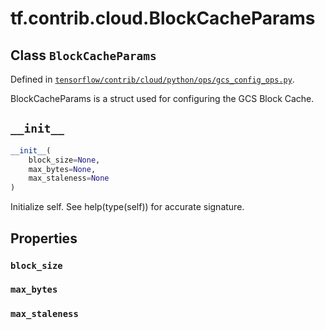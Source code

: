<div itemscope itemtype="http://developers.google.com/ReferenceObject">
<meta itemprop="name" content="tf.contrib.cloud.BlockCacheParams" />
<meta itemprop="path" content="Stable" />
<meta itemprop="property" content="block_size"/>
<meta itemprop="property" content="max_bytes"/>
<meta itemprop="property" content="max_staleness"/>
<meta itemprop="property" content="__init__"/>
</div>

# tf.contrib.cloud.BlockCacheParams

## Class `BlockCacheParams`





Defined in [`tensorflow/contrib/cloud/python/ops/gcs_config_ops.py`](https://www.tensorflow.org/code/tensorflow/contrib/cloud/python/ops/gcs_config_ops.py).

BlockCacheParams is a struct used for configuring the GCS Block Cache.

<h2 id="__init__"><code>__init__</code></h2>

``` python
__init__(
    block_size=None,
    max_bytes=None,
    max_staleness=None
)
```

Initialize self.  See help(type(self)) for accurate signature.



## Properties

<h3 id="block_size"><code>block_size</code></h3>



<h3 id="max_bytes"><code>max_bytes</code></h3>



<h3 id="max_staleness"><code>max_staleness</code></h3>





